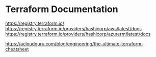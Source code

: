 # Terraform Documentation
https://registry.terraform.io/
https://registry.terraform.io/providers/hashicorp/aws/latest/docs
https://registry.terraform.io/providers/hashicorp/azurerm/latest/docs

https://acloudguru.com/blog/engineering/the-ultimate-terraform-cheatsheet